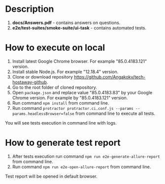 # Description
1. **docs/Answers.pdf** - contains answers on questions.
2. **e2e/test-suites/smoke-suite/ui-task** - contains automated tests.

# How to execute on local
1. Install latest Google Chrome browser. For example "85.0.4183.121" version.
2. Install stable Node.js. For example "12.18.4" version.
3. Clone or download repository https://github.com/Angakokv/tech-hostaway-github.
4. Go to the root folder of cloned repository.
5. Open `package.json` and replace value "85.0.4183.83" by your Google Chrome version. For example by "85.0.4183.121" version.
6. Run command `npm install` from command line.
7. Run command `protractor protractor.ci.conf.js --params --params.headlessBrowser=false` from command line to execute all tests.

You will see tests execution in command line with logs.

# How to generate test report
1. After tests execution run command `npm run e2e-generate-allure-report` from command line.
2. Run command `npm run e2e-open-allure-report` from command line.

Test report will be opened in default browser. 
